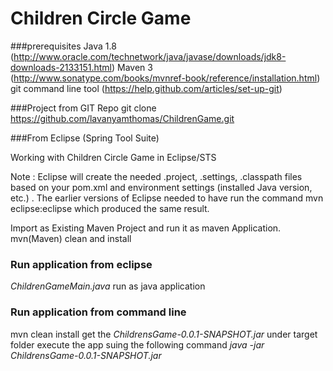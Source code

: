 # Children Circle Game


###prerequisites
Java 1.8 (http://www.oracle.com/technetwork/java/javase/downloads/jdk8-downloads-2133151.html)
Maven 3 (http://www.sonatype.com/books/mvnref-book/reference/installation.html)
git command line tool (https://help.github.com/articles/set-up-git)


###Project from GIT Repo
git clone https://github.com/lavanyamthomas/ChildrenGame.git

###From Eclipse (Spring Tool Suite)

Working with Children Circle Game in Eclipse/STS

Note : Eclipse will create the needed .project, .settings, .classpath files based on your pom.xml and environment settings (installed Java version, etc.) . The earlier versions of Eclipse needed to have run the command mvn eclipse:eclipse which produced the same result.

Import as Existing Maven Project and run it as maven Application.
mvn(Maven) clean and install 
 
### Run application from eclipse

 *ChildrenGameMain.java* run as java application
 
 ### Run application from command line
 
 mvn clean install
 get the *ChildrensGame-0.0.1-SNAPSHOT.jar* under target folder
 execute the app suing the following command
 *java -jar ChildrensGame-0.0.1-SNAPSHOT.jar*
 
